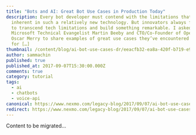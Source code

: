 ```yaml
---
title: "Bots and AI: Great Bot Use Cases in Production Today"
description: Every bot developer must contend with the limitations that are
  inherent in such a relatively new technology. But innovators always find a way
  to transcend tech limitations and build something remarkable. I asked
  Microsoft Technical Evangelist Martin Beeby and CTO/Co-Founder of Opearlo
  Oscar Merry to share examples of great use cases they’ve encountered or built
  for […]
thumbnail: /content/blog/ai-bot-use-cases-dr/eeacfb32-ea8a-420f-b719-e97e052098df_Bots-Clip3_800x300.jpg
author: sammachin
published: true
published_at: 2017-09-07T15:30:00.000Z
comments: true
category: tutorial
tags:
  - ai
  - chatbots
  - voice-api
canonical: https://www.nexmo.com/legacy-blog/2017/09/07/ai-bot-use-cases-dr
redirect: https://www.nexmo.com/legacy-blog/2017/09/07/ai-bot-use-cases-dr
---
```


Content to be migrated...
